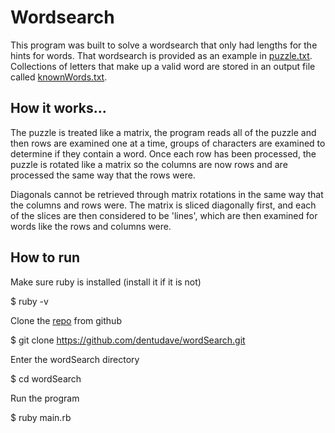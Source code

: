 # Wordsearch

This program was built to solve a wordsearch that only had lengths for the hints
for words.  That wordsearch is provided as an example in
[puzzle.txt](./puzzle.txt).  Collections of letters that make up a valid word
are stored in an output file called [knownWords.txt](./knownWords.txt).


## How it works...
The puzzle is treated like a matrix, the program reads all of the puzzle
and then rows are examined one at a time, groups of characters are examined
to determine if they contain a word.  Once each row has been processed, the
puzzle is rotated like a matrix so the columns are now rows and are processed
the same way that the rows were.

Diagonals cannot be retrieved through matrix rotations in the same way that
the columns and rows were.  The matrix is sliced diagonally first, and each of
the slices are then considered to be 'lines', which are then examined for words
like the rows and columns were.

## How to run
Make sure ruby is installed (install it if it is not)

$ ruby -v

Clone the [repo](https://github.com/dentudave/wordSearch) from github

$ git clone https://github.com/dentudave/wordSearch.git

Enter the wordSearch directory

$ cd wordSearch

Run the program

$ ruby main.rb
